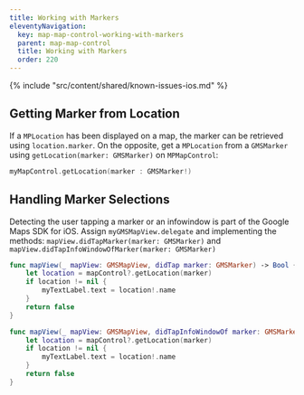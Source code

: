 ```yaml
---
title: Working with Markers
eleventyNavigation:
  key: map-map-control-working-with-markers
  parent: map-map-control
  title: Working with Markers
  order: 220
---
```


<mi-tabs>
<mi-tab label="iOS" tab-for="ios"></mi-tab>
<mi-tab-panel id="ios">

<!-- Known Issues -->
{% include "src/content/shared/known-issues-ios.md" %}

## Getting Marker from Location

If a `MPLocation` has been displayed on a map, the marker can be retrieved using `location.marker`. On the opposite, get a `MPLocation` from a `GMSMarker` using `getLocation(marker: GMSMarker)` on `MPMapControl`:

```swift
myMapControl.getLocation(marker : GMSMarker!)
```

## Handling Marker Selections

Detecting the user tapping a marker or an infowindow is part of the Google Maps SDK for iOS. Assign `myGMSMapView.delegate` and implementing the methods: `mapView.didTapMarker(marker: GMSMarker)` and `mapView.didTapInfoWindowOfMarker(marker: GMSMarker)`

```swift
func mapView(_ mapView: GMSMapView, didTap marker: GMSMarker) -> Bool {
    let location = mapControl?.getLocation(marker)
    if location != nil {
        myTextLabel.text = location!.name
    }
    return false
}

func mapView(_ mapView: GMSMapView, didTapInfoWindowOf marker: GMSMarker) -> Bool {
    let location = mapControl?.getLocation(marker)
    if location != nil {
        myTextLabel.text = location!.name
    }
    return false
}
```

</mi-tab-panel>
</mi-tabs>

